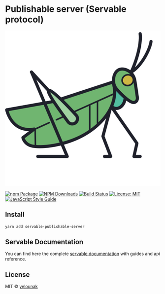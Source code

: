 # Publishable server (Servable protocol)

![logo](/static/img/grasshopper.png)

[![npm Package](https://img.shields.io/npm/v/servable-publishable-server.svg?style=flat-square)](https://www.npmjs.org/package/servable-publishable-server)
[![NPM Downloads](https://img.shields.io/npm/dm/servable-publishable-server.svg)](https://npmjs.org/package/servable-publishable-server)
[![Build Status](https://github.com/yelounak/servable-publishable-server/actions/workflows/release.yml/badge.svg)](https://github.com/yelounak/servable-publishable-server/actions/tests.yml)
[![License: MIT](https://img.shields.io/badge/License-MIT-yellow.svg)](https://opensource.org/licenses/MIT)
[![JavaScript Style Guide](https://img.shields.io/badge/code_style-standard-brightgreen.svg)](https://standardjs.com)


## Install
```bash
yarn add servable-publishable-server
```

## Servable Documentation
You can find here the complete [servable documentation](https://documentation.servable.app/) with guides and api reference.

## License

MIT © [yelounak](https://github.com/yelounak)
